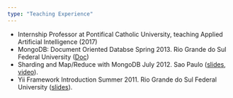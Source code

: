 ```yaml
---
type: "Teaching Experience"
---
```


* Internship Professor at Pontifical Catholic University, teaching Applied Artificial Intelligence (2017)
* MongoDB: Document Oriented Databse Spring 2013. Rio Grande do Sul Federal University (<a href="goo.gl/cBCMNn">Doc</a>)
* Sharding and Map/Reduce with MongoDB July 2012. Sao Paulo (<a href="goo.gl/5tGtLL">slides</a>, <a href="http://www.youtube.com/watch?v=nAA8VTlFtUE">video</a>).
* Yii Framework Introduction Summer 2011. Rio Grande do Sul Federal University (<a href="http://goo.gl/CV54r">slides</a>).